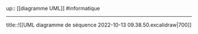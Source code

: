 up:: [[diagramme UML]]
#informatique 

----

title::![[UML diagramme de séquence 2022-10-13 09.38.50.excalidraw|700]]